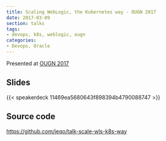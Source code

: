 ```yaml
---
title: Scaling WebLogic, the Kubernetes way - OUGN 2017
date: 2017-03-09
section: talks
tags:
- devops, k8s, weblogic, ougn
categories:
- Devops, Oracle
---
```


Presented at [OUGN 2017](http://ougn.no/varseminar-2017/)

<!--more-->

## Slides

{{< speakerdeck 11469ea5680643f898394b4790088747 >}}

## Source code

https://github.com/jeqo/talk-scale-wls-k8s-way
